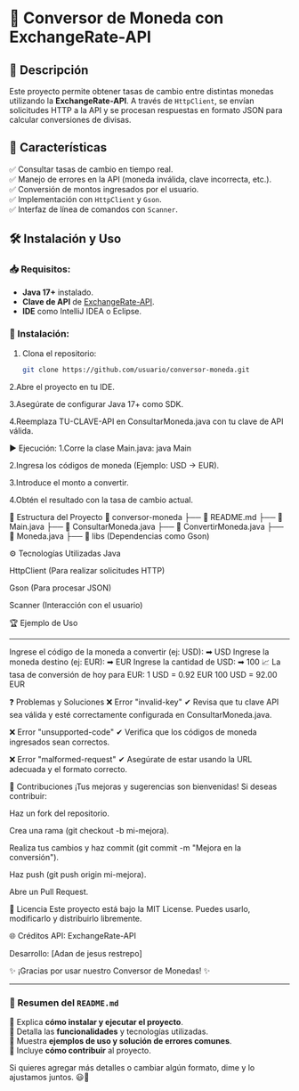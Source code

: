 # 💱 Conversor de Moneda con ExchangeRate-API

## 📌 Descripción
Este proyecto permite obtener tasas de cambio entre distintas monedas utilizando la **ExchangeRate-API**. A través de `HttpClient`, se envían solicitudes HTTP a la API y se procesan respuestas en formato JSON para calcular conversiones de divisas.

## 🚀 Características
✅ Consultar tasas de cambio en tiempo real.  
✅ Manejo de errores en la API (moneda inválida, clave incorrecta, etc.).  
✅ Conversión de montos ingresados por el usuario.  
✅ Implementación con `HttpClient` y `Gson`.  
✅ Interfaz de línea de comandos con `Scanner`.

## 🛠️ Instalación y Uso
### 📥 Requisitos:
- **Java 17+** instalado.
- **Clave de API** de [ExchangeRate-API](https://www.exchangerate-api.com/).
- **IDE** como IntelliJ IDEA o Eclipse.

### 📌 Instalación:
1. Clona el repositorio:
   ```sh
   git clone https://github.com/usuario/conversor-moneda.git

2.Abre el proyecto en tu IDE.

3.Asegúrate de configurar Java 17+ como SDK.

4.Reemplaza TU-CLAVE-API en ConsultarMoneda.java con tu clave de API válida.

▶️ Ejecución:
1.Corre la clase Main.java:
java Main

2.Ingresa los códigos de moneda (Ejemplo: USD → EUR).

3.Introduce el monto a convertir.

4.Obtén el resultado con la tasa de cambio actual.

📄 Estructura del Proyecto
📂 conversor-moneda
 ├── 📄 README.md
 ├── 📄 Main.java
 ├── 📄 ConsultarMoneda.java
 ├── 📄 ConvertirMoneda.java
 ├── 📄 Moneda.java
 ├── 📂 libs (Dependencias como Gson)

⚙️ Tecnologías Utilizadas
Java

HttpClient (Para realizar solicitudes HTTP)

Gson (Para procesar JSON)

Scanner (Interacción con el usuario)

🏆 Ejemplo de Uso

-------------------------------
Ingrese el código de la moneda a convertir (ej: USD):
➡ USD
Ingrese la moneda destino (ej: EUR):
➡ EUR
Ingrese la cantidad de USD:
➡ 100
📈 La tasa de conversión de hoy para EUR:
 1 USD = 0.92 EUR
 100 USD = 92.00 EUR


 ❓ Problemas y Soluciones
❌ Error "invalid-key" ✔ Revisa que tu clave API sea válida y esté correctamente configurada en ConsultarMoneda.java.

❌ Error "unsupported-code" ✔ Verifica que los códigos de moneda ingresados sean correctos.

❌ Error "malformed-request" ✔ Asegúrate de estar usando la URL adecuada y el formato correcto.

🎯 Contribuciones
¡Tus mejoras y sugerencias son bienvenidas! Si deseas contribuir:

Haz un fork del repositorio.

Crea una rama (git checkout -b mi-mejora).

Realiza tus cambios y haz commit (git commit -m "Mejora en la conversión").

Haz push (git push origin mi-mejora).

Abre un Pull Request.

📜 Licencia
Este proyecto está bajo la MIT License. Puedes usarlo, modificarlo y distribuirlo libremente.

🌐 Créditos
API: ExchangeRate-API

Desarrollo: [Adan de jesus restrepo]

✨ ¡Gracias por usar nuestro Conversor de Monedas! ✨


---

### **📌 Resumen del `README.md`**
🚀 Explica **cómo instalar y ejecutar el proyecto**.  
🔎 Detalla las **funcionalidades** y tecnologías utilizadas.  
📌 Muestra **ejemplos de uso y solución de errores comunes**.  
🙌 Incluye **cómo contribuir** al proyecto.

Si quieres agregar más detalles o cambiar algún formato, dime y lo ajustamos juntos. 😃🚀






